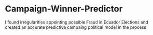 # Campaign-Winner-Predictor
I found irregularities appointing possible Fraud in Ecuador Elections 
and created an accurate predictive campaing political model in the process
